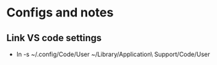 # Configs and notes



## Link VS code settings
* ln -s ~/.config/Code/User ~/Library/Application\ Support/Code/User


